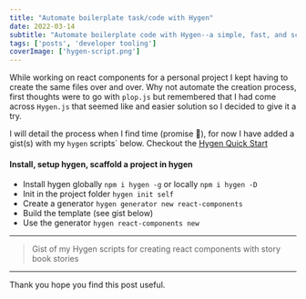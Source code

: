 ```yaml
---
title: "Automate boilerplate task/code with Hygen"
date: 2022-03-14
subtitle: "Automate boilerplate code with Hygen--a simple, fast, and scalable code generator that lives in your project."
tags: ['posts', 'developer tooling']
coverImage: ['hygen-script.png']
---
```

While working on react components for a personal project I kept having to create the same files over and over. Why not automate the creation process, first thoughts were to go with `plop.js` but remembered that I had come across `Hygen.js` that seemed like and easier solution so I decided to give it a try.

I will detail the process when I find time (promise 🙂), for now I have added a gist(s) with my `hygen` scripts` below. Checkout the <a href="https://www.hygen.io/docs/quick-start" target="_blank" rel="nofollow noopener">Hygen Quick Start</a>

#### Install, setup hygen, scaffold a project in hygen

- Install hygen globally `npm i hygen -g` or locally `npm i hygen -D`
- Init in the project folder `hygen init self`
- Create a generator `hygen generator new react-components`
- Build the template (see gist below)
- Use the generator `hygen react-components new`

---

> Gist of my Hygen scripts for creating react components with story book stories

---

<script src="https://gist.github.com/shawn-sandy/031f2e3beae8c1e7c342a7c7e114425b.js"></script>

Thank you hope you find this post useful.
